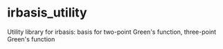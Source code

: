 irbasis_utility
======
Utility library for irbasis: basis for two-point Green's function, three-point Green's function
